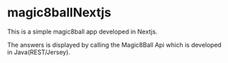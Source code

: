 # magic8ballNextjs
This is a simple magic8ball app developed in Nextjs.

The answers is displayed by calling the Magic8Ball Api which is developed in Java(REST/Jersey).
